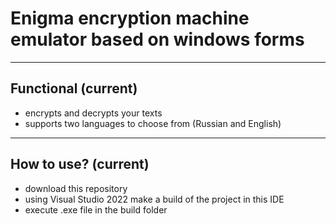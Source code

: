 # Enigma encryption machine emulator based on windows forms
***
## Functional (current)
- encrypts and decrypts your texts
- supports two languages to choose from (Russian and English)
***
## How to use? (current)
- download this repository
- using Visual Studio 2022 make a build of the project in this IDE
- execute .exe file in the build folder

